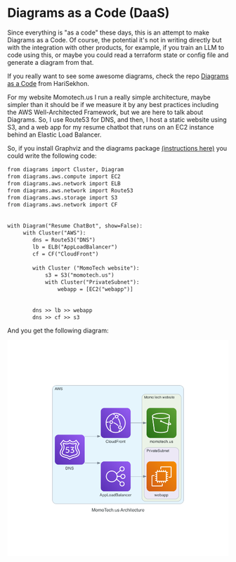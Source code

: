 # Diagrams as a Code (DaaS)
Since everything is "as a code" these days, this is an attempt to make Diagrams as a Code. Of course, the potential it's not in writing directly but with the integration with other products, for example, if you train an LLM to code using this, or maybe you could read a terraform state or config file and generate a diagram from that. 

If you really want to see some awesome diagrams, check the repo [Diagrams as a Code](https://github.com/HariSekhon/Diagrams-as-Code) from HariSekhon.

For my website Momotech.us I run a really simple architecture, maybe simpler than it should be if we measure it by any best practices including the AWS Well-Architected Framework, but we are here to talk about Diagrams.
So, I use Route53 for DNS, and then, I host a static website using S3, and a web app for my resume chatbot that runs on an EC2 instance behind an Elastic Load Balancer.

So, if you install Graphviz and the diagrams package [(instructions here)](https://github.com/mingrammer/diagrams) you could write the following code:


```
from diagrams import Cluster, Diagram
from diagrams.aws.compute import EC2
from diagrams.aws.network import ELB
from diagrams.aws.network import Route53
from diagrams.aws.storage import S3
from diagrams.aws.network import CF


with Diagram("Resume ChatBot", show=False):
     with Cluster("AWS"):
        dns = Route53("DNS")
        lb = ELB("AppLoadBalancer")
        cf = CF("CloudFront")

        with Cluster ("MomoTech website"):
            s3 = S3("momotech.us")
            with Cluster("PrivateSubnet"):
                webapp = [EC2("webapp")]


        dns >> lb >> webapp
        dns >> cf >> s3
```

And you get the following diagram:

![MomoTech.us diagram](images/resume_chatbot.png)


